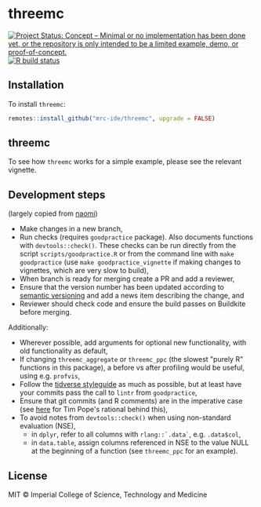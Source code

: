 # threemc

<!-- badges: start -->
[![Project Status: Concept – Minimal or no implementation has been done yet, or the repository is only intended to be a limited example, demo, or proof-of-concept.](https://www.repostatus.org/badges/latest/concept.svg)](https://www.repostatus.org/#concept)
[![R build status](https://github.com/mrc-ide/threemc/workflows/R-CMD-check/badge.svg)](https://github.com/mrc-ide/threemc/actions)
<!-- badges: end -->

## Installation

To install `threemc`:

```r
remotes::install_github("mrc-ide/threemc", upgrade = FALSE)
```
## threemc ##

To see how `threemc` works for a simple example, please see the relevant vignette.

## Development steps ##

(largely copied from [naomi](https://github.com/mrc-ide/naomi))
- Make changes in a new branch,
- Run checks (requires `goodpractice` package). Also documents functions with
  `devtools::check()`. These checks can be run directly from the script
  `scripts/goodpractice.R` or from the command line with `make goodpractice`
  (use `make goodpractice_vignette` if making changes to vignettes, which are
  very slow to build),
- When branch is ready for merging create a PR and add a reviewer,
- Ensure that the version number has been updated according to 
  [semantic versioning](https://semver.org/) and add a news item describing the 
  change, and
- Reviewer should check code and ensure the build passes on Buildkite before 
  merging.

Additionally: 
- Wherever possible, add arguments for optional new functionality, with old 
  functionality as default,
- If changing `threemc_aggregate` or `threemc_ppc` (the slowest "purely R" 
  functions in this package), a before vs after profiling would be useful,
  using e.g. `profvis`,
- Follow the [tidverse styleguide](https://style.tidyverse.org) as much as
  possible, but at least have your commits pass the call to `lintr` from 
  `goodpractice`,
- Ensure that git commits (and R comments) are in the imperative case (see 
  [here](https://tbaggery.com/2008/04/19/a-note-about-git-commit-messages.html)
  for Tim Pope's rational behind this),
- To avoid notes from `devtools::check()` when using non-standard evaluation (NSE), 
  - in `dplyr`, refer to all columns with ``` rlang::`.data` ```, e.g. `.data$col`,
  - in `data.table`, assign columns referenced in NSE to the value NULL at the 
  beginning of a function (see `threemc_ppc` for an example). 

## License

MIT © Imperial College of Science, Technology and Medicine
